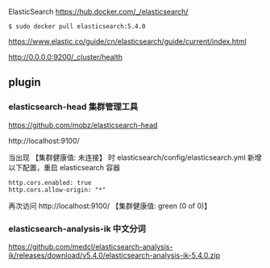 ElasticSearch
https://hub.docker.com/_/elasticsearch/
```
$ sudo docker pull elasticsearch:5.4.0
```

https://www.elastic.co/guide/cn/elasticsearch/guide/current/index.html

http://0.0.0.0:9200/_cluster/health

## plugin

### elasticsearch-head 集群管理工具

https://github.com/mobz/elasticsearch-head

http://localhost:9100/

当出现 【集群健康值: 未连接】 时
elasticsearch/config/elasticsearch.yml
新增以下配置，重启 elasticsearch 容器
```
http.cors.enabled: true
http.cors.allow-origin: "*"
```
再次访问 http://localhost:9100/
【集群健康值: green (0 of 0)】


### elasticsearch-analysis-ik 中文分词
https://github.com/medcl/elasticsearch-analysis-ik/releases/download/v5.4.0/elasticsearch-analysis-ik-5.4.0.zip
